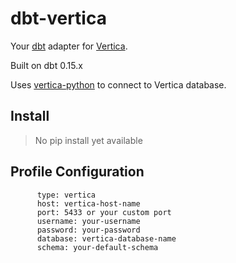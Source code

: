 # dbt-vertica

Your [dbt](https://www.getdbt.com/) adapter for [Vertica](https://www.vertica.com/).

Built on dbt 0.15.x

Uses [vertica-python](https://github.com/vertica/vertica-python) to connect to Vertica database. 

## Install

> No pip install yet available

## Profile Configuration

```
      type: vertica
      host: vertica-host-name
      port: 5433 or your custom port
      username: your-username
      password: your-password
      database: vertica-database-name
      schema: your-default-schema
```

